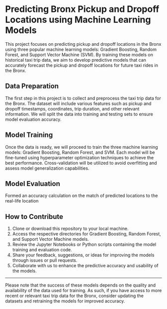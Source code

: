 # Predicting Bronx Pickup and Dropoff Locations using Machine Learning Models

This project focuses on predicting pickup and dropoff locations in the Bronx using three popular machine learning models: Gradient Boosting, Random Forest, and Support Vector Machine (SVM). By training these models on historical taxi trip data, we aim to develop predictive models that can accurately forecast the pickup and dropoff locations for future taxi rides in the Bronx.

## Data Preparation
The first step in this project is to collect and preprocess the taxi trip data for the Bronx. The dataset will include various features such as pickup and dropoff timestamps, coordinates, trip duration, and other relevant information. We will split the data into training and testing sets to ensure model evaluation accuracy.

## Model Training
Once the data is ready, we will proceed to train the three machine learning models: Gradient Boosting, Random Forest, and SVM. Each model will be fine-tuned using hyperparameter optimization techniques to achieve the best performance. Cross-validation will be utilized to avoid overfitting and assess model generalization capabilities.

## Model Evaluation
Formed an accuracy calculation on the match of predicted locations to the real-life location

## How to Contribute
1. Clone or download this repository to your local machine.
2. Access the respective directories for Gradient Boosting, Random Forest, and Support Vector Machine models.
3. Review the Jupyter Notebooks or Python scripts containing the model training and evaluation code.
4. Share your feedback, suggestions, or ideas for improving the models through issues or pull requests.
5. Collaborate with us to enhance the predictive accuracy and usability of the models.

---
Please note that the success of these models depends on the quality and availability of the data used for training. As such, if you have access to more recent or relevant taxi trip data for the Bronx, consider updating the datasets and retraining the models for improved accuracy.
